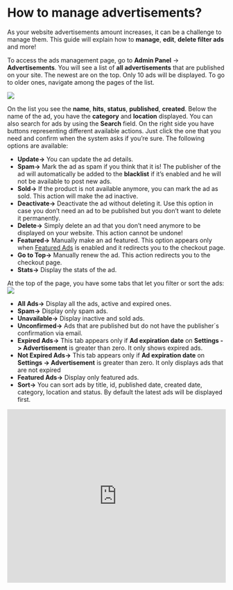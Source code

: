 # How to manage advertisements?

As your website advertisements amount increases, it can be a challenge to manage them. This guide will explain how to **manage**, **edit**, **delete filter ads** and more!

To access the ads management page, go to  **Admin Panel** ->  **Advertisements**. You will see a list of  **all advertisements**  that are published on your site. The newest are on the top. Only 10 ads will be displayed. To go to older ones, navigate among the pages of the list.

![](https://raw.githubusercontent.com/yclas/guides/master/images/advertisement.jpg)

On the list you see the  **name**,  **hits**,  **status**,  **published**,  **created**. Below the name of the ad, you have the  **category** and  **location**  displayed. You can also search for ads by using the **Search** field. On the right side you have buttons representing different available actions. Just click the one that you need and confirm when the system asks if you’re sure. The following options are available:

-   **Update->**  You can update the ad details.
-   **Spam->**  Mark the ad as spam if you think that it is! The publisher of the ad will automatically be added to the **blacklist**  if it’s enabled and he will not be available to post new ads.
-   **Sold->**  If the product is not available anymore, you can mark the ad as sold. This action will make the ad inactive.
-   **Deactivate->**  Deactivate the ad without deleting it. Use this option in case you don’t need an ad to be published but you don’t want to delete it permanently.
-   **Delete->**  Simply delete an ad that you don’t need anymore to be displayed on your website. This action cannot be undone!
-   **Featured->**  Manually make an ad featured. This option appears only when  [Featured Ads](https://docs.yclas.com/how-to-create-featured-plan/)  is enabled and it redirects you to the checkout page.
-   **Go to Top->**  Manually renew the ad. This action redirects you to the checkout page.
-   **Stats->**  Display the stats of the ad.

At the top of the page, you have some tabs that let you filter or sort the ads:
![](https://raw.githubusercontent.com/yclas/guides/master/images/ads%20options.jpg)

-   **All Ads->**  Display all the ads, active and expired ones.
-   **Spam->**  Display only spam ads.
-   **Unavailable->**  Display inactive and sold ads.
-   **Unconfirmed->**  Ads that are published but do not have the publisher´s confirmation via email.
-   **Expired Ads->**  This tab appears only if  **Ad expiration date**  on **Settings -> Advertisement** is greater than zero. It only shows expired ads.
-   **Not Expired Ads->**  This tab appears only if  **Ad expiration date**  on **Settings -> Advertisement** is greater than zero. It only displays ads that are not expired
-   **Featured Ads->**  Display only featured ads.
-   **Sort->**  You can sort ads by title, id, published date, created date, category, location and status. By default the latest ads will be displayed first.


<iframe width="100%" height="400px" src="https://www.youtube.com/embed/eiQDNdzdmmA" title="Yclas video" frameborder="0" allow="accelerometer; autoplay; clipboard-write; encrypted-media; gyroscope; picture-in-picture" allowfullscreen></iframe>
 

